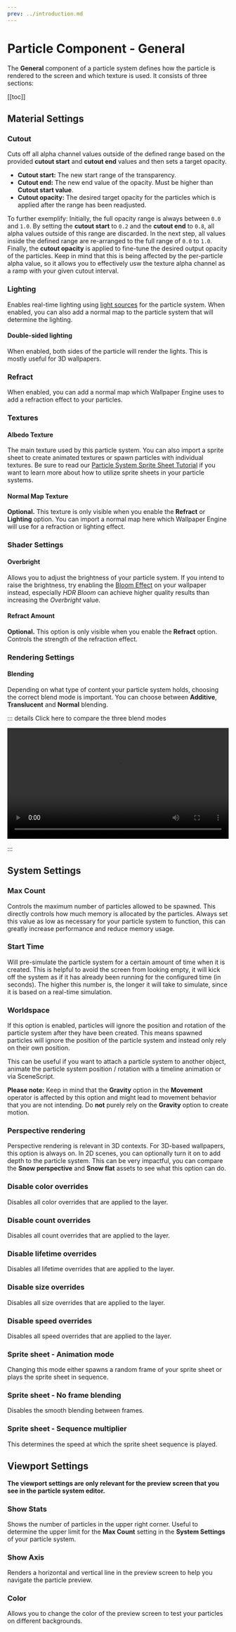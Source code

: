 ```yaml
---
prev: ../introduction.md
---
```


# Particle Component - General

The **General** component of a particle system defines how the particle is rendered to the screen and which texture is used. It consists of three sections:

[[toc]]

## Material Settings

### Cutout

Cuts off all alpha channel values outside of the defined range based on the provided **cutout start** and **cutout end** values and then sets a target opacity.

* **Cutout start:** The new start range of the transparency.
* **Cutout end:** The new end value of the opacity. Must be higher than **Cutout start value**.
* **Cutout opacity:** The desired target opacity for the particles which is applied after the range has been readjusted.

To further exemplify: Initially, the full opacity range is always between `0.0` and `1.0`. By setting the **cutout start** to `0.2` and the **cutout end** to `0.8`, all alpha values outside of this range are discarded. In the next step, all values inside the defined range are re-arranged to the full range of `0.0` to `1.0`. Finally, the **cutout opacity** is applied to fine-tune the desired output opacity of the particles. Keep in mind that this is being affected by the per-particle alpha value, so it allows you to effectively usw the texture alpha channel as a ramp with your given cutout interval.

### Lighting

Enables real-time lighting using [light sources](/en/scene/lighting/introduction.html) for the particle system. When enabled, you can also add a normal map to the particle system that will determine the lighting.

#### Double-sided lighting

When enabled, both sides of the particle will render the lights. This is mostly useful for 3D wallpapers.

### Refract

When enabled, you can add a normal map which Wallpaper Engine uses to add a refraction effect to your particles.

### Textures

#### Albedo Texture

The main texture used by this particle system. You can also import a sprite sheet to create animated textures or spawn particles with individual textures. Be sure to read our [Particle System Sprite Sheet Tutorial](/en/scene/particles/tutorial/spritesheet.html) if you want to learn more about how to utilize sprite sheets in your particle systems.

#### Normal Map Texture

**Optional.** This texture is only visible when you enable the **Refract** or **Lighting** option. You can import a normal map here which Wallpaper Engine will use for a refraction or lighting effect.

### Shader Settings

#### Overbright

Allows you to adjust the brightness of your particle system. If you intend to raise the brightness, try enabling the [Bloom Effect](/en/scene/effects/bloom.html) on your wallpaper instead, especially *HDR Bloom* can achieve higher quality results than increasing the *Overbright* value.

#### Refract Amount

**Optional.** This option is only visible when you enable the **Refract** option. Controls the strength of the refraction effect.

### Rendering Settings

#### Blending

Depending on what type of content your particle system holds, choosing the correct blend mode is important. You can choose between **Additive**, **Translucent** and **Normal** blending.

::: details Click here to compare the three blend modes

<video width="100%" controls loop>
  <source src="/videos/particle_system_blending.mp4" type="video/mp4">
  Your browser does not support the video tag.
</video>

:::

## System Settings

### Max Count

Controls the maximum number of particles allowed to be spawned. This directly controls how much memory is allocated by the particles. Always set this value as low as necessary for your particle system to function, this can greatly increase performance and reduce memory usage.

### Start Time

Will pre-simulate the particle system for a certain amount of time when it is created. This is helpful to avoid the screen from looking empty, it will kick off the system as if it has already been running for the configured time (in seconds). The higher this number is, the longer it will take to simulate, since it is based on a real-time simulation.

### Worldspace

If this option is enabled, particles will ignore the position and rotation of the particle system after they have been created. This means spawned particles will ignore the position of the particle system and instead only rely on their own position.

This can be useful if you want to attach a particle system to another object, animate the particle system position / rotation with a timeline animation or via SceneScript.

**Please note:** Keep in mind that the **Gravity** option in the **Movement** operator is affected by this option and might lead to movement behavior that you are not intending. Do **not** purely rely on the **Gravity** option to create motion.

### Perspective rendering

Perspective rendering is relevant in 3D contexts. For 3D-based wallpapers, this option is always on. In 2D scenes, you can optionally turn it on to add depth to the particle system. This can be very impactful, you can compare the **Snow perspective** and **Snow flat** assets to see what this option can do.

### Disable color overrides

Disables all color overrides that are applied to the layer.

### Disable count overrides

Disables all count overrides that are applied to the layer.

### Disable lifetime overrides

Disables all lifetime overrides that are applied to the layer.

### Disable size overrides

Disables all size overrides that are applied to the layer.

### Disable speed overrides

Disables all speed overrides that are applied to the layer.


### Sprite sheet - Animation mode

Changing this mode either spawns a random frame of your sprite sheet or plays the sprite sheet in sequence.

### Sprite sheet - No frame blending

Disables the smooth blending between frames.

### Sprite sheet - Sequence multiplier

This determines the speed at which the sprite sheet sequence is played.

## Viewport Settings

**The viewport settings are only relevant for the preview screen that you see in the particle system editor.**

### Show Stats

Shows the number of particles in the upper right corner. Useful to determine the upper limit for the **Max Count** setting in the **System Settings** of your particle system.

### Show Axis

Renders a horizontal and vertical line in the preview screen to help you navigate the particle preview.

### Color

Allows you to change the color of the preview screen to test your particles on different backgrounds.